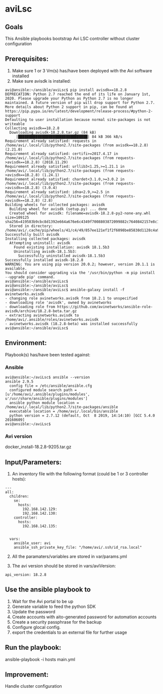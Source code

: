 # aviLsc

## Goals
This Ansible playbooks bootstrap Avi LSC controller without cluster configuration

## Prerequisites:
1. Make sure 1 or 3 Vm(s) has/have been deployed with the Avi software installed
2. Make sure avisdk is installed:
```
avi@ansible:~/ansible/aviLsc$ pip install avisdk==18.2.8
DEPRECATION: Python 2.7 reached the end of its life on January 1st, 2020. Please upgrade your Python as Python 2.7 is no longer maintained. A future version of pip will drop support for Python 2.7. More details about Python 2 support in pip, can be found at https://pip.pypa.io/en/latest/development/release-process/#python-2-support
Defaulting to user installation because normal site-packages is not writeable
Collecting avisdk==18.2.8
  Downloading avisdk-18.2.8.tar.gz (84 kB)
     |████████████████████████████████| 84 kB 366 kB/s
Requirement already satisfied: requests in /home/avi/.local/lib/python2.7/site-packages (from avisdk==18.2.8) (2.21.0)
Requirement already satisfied: certifi>=2017.4.17 in /home/avi/.local/lib/python2.7/site-packages (from requests->avisdk==18.2.8) (2018.11.29)
Requirement already satisfied: urllib3<1.25,>=1.21.1 in /home/avi/.local/lib/python2.7/site-packages (from requests->avisdk==18.2.8) (1.24.1)
Requirement already satisfied: chardet<3.1.0,>=3.0.2 in /home/avi/.local/lib/python2.7/site-packages (from requests->avisdk==18.2.8) (3.0.4)
Requirement already satisfied: idna<2.9,>=2.5 in /home/avi/.local/lib/python2.7/site-packages (from requests->avisdk==18.2.8) (2.8)
Building wheels for collected packages: avisdk
  Building wheel for avisdk (setup.py) ... done
  Created wheel for avisdk: filename=avisdk-18.2.8-py2-none-any.whl size=109125 sha256=419583b9cbc8d1392e664a676e6c4349f7008803872099882c7640842157e8c1
  Stored in directory: /home/avi/.cache/pip/wheels/41/c4/49/857ee121ef1f2f6098be85838d1128c4a9dd974e1c80489629
Successfully built avisdk
Installing collected packages: avisdk
  Attempting uninstall: avisdk
    Found existing installation: avisdk 18.1.5b3
    Uninstalling avisdk-18.1.5b3:
      Successfully uninstalled avisdk-18.1.5b3
Successfully installed avisdk-18.2.8
WARNING: You are using pip version 20.0.2; however, version 20.1.1 is available.
You should consider upgrading via the '/usr/bin/python -m pip install --upgrade pip' command.
avi@ansible:~/ansible/aviLsc$
avi@ansible:~/ansible/aviLsc$
avi@ansible:~/ansible/aviLsc$ ansible-galaxy install -f avinetworks.avisdk
- changing role avinetworks.avisdk from 18.2.1 to unspecified
- downloading role 'avisdk', owned by avinetworks
- downloading role from https://github.com/avinetworks/ansible-role-avisdk/archive/18.2.8-beta.tar.gz
- extracting avinetworks.avisdk to /home/avi/.ansible/roles/avinetworks.avisdk
- avinetworks.avisdk (18.2.8-beta) was installed successfully
avi@ansible:~/ansible/aviLsc$

```

## Environment:

Playbook(s) has/have been tested against:

### Ansible

```
avi@ansible:~/aviLsc$ ansible --version
ansible 2.9.5
  config file = /etc/ansible/ansible.cfg
  configured module search path = [u'/home/avi/.ansible/plugins/modules', u'/usr/share/ansible/plugins/modules']
  ansible python module location = /home/avi/.local/lib/python2.7/site-packages/ansible
  executable location = /home/avi/.local/bin/ansible
  python version = 2.7.12 (default, Oct  8 2019, 14:14:10) [GCC 5.4.0 20160609]
avi@ansible:~/aviLsc$
```

### Avi version

docker_install-18.2.8-9205.tar.gz

## Input/Parameters:

1. An inventory file with the following format (could be 1 or 3 controller hosts):

```
---
all:
  children:
    se:
      hosts:
        192.168.142.129:
        192.168.142.130:
    controller:
      hosts:
        192.168.142.135:


  vars:
    ansible_user: avi
    ansible_ssh_private_key_file: "/home/avi/.ssh/id_rsa.local"

```

2. All the paramaters/variables are stored in var/params.yml

3. The avi version should be stored in vars/aviVersion:
```
api_version: 18.2.8
```

## Use the ansible playbook to
1. Wait for the Avi portal to be up
2. Generate variable to feed the python SDK
3. Update the password
4. Create accounts with aito-generated password for automation accounts
5. Create a security passphrase for the backup
6. Configure glocal config.
7. export the credentials to an external file for further usage


## Run the playbook:
ansible-playbook -i hosts main.yml

## Improvement:
Handle cluster configuration
